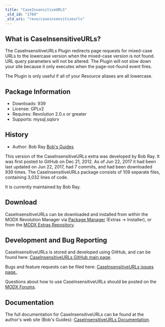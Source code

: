 ```yaml
---
title: "CaseInsensitiveURLS"
_old_id: "1769"
_old_uri: "revo/caseinsensitiveurls"
---
```


## What is CaseInsensitiveURLs?

The CaseInsensitiveURLs Plugin redirects page requests for mixed-case URLs to the lowercase version when the mixed-case version is not found. URL query parameters will not be altered. The Plugin will not slow down your site because it only executes when the page-not-found event fires.

The Plugin is only useful if all of your Resource aliases are all lowercase.

## Package Information

- Downloads: 939
- License: GPLv2
- Requires: Revolution 2.0.x or greater
- Supports: mysql,sqlsrv

## History

- Author: Bob Ray [Bob's Guides](https://bobsguides.com)

 This version of the CaseInsensitiveURLs extra was developed by Bob Ray. It was first posted to GitHub on Dec 21, 2012. As of Jun 22, 2017 it had been last updated on Jun 22, 2017, had 7 commits, and had been downloaded 939 times. The CaseInsensitiveURLs package consists of 109 separate files, containing 3,032 lines of code.

It is currently maintained by Bob Ray.

## Download

 CaseInsensitiveURLs can be downloaded and installed from within the MODX Revolution Manager via [Package Manager](developing-in-modx/advanced-development/package-management "Package Manager") (Extras -> Installer), or from the [MODX Extras Repository](https://modx.com/extras/package/caseinsensitiveurls).

## Development and Bug Reporting

 CaseInsensitiveURLs is stored and developed using GitHub, and can be found here: [CaseInsensitiveURLs GitHub main page](https://github.com/BobRay/CaseInsensitiveURLs).

 Bugs and feature requests can be filed here: [CaseInsensitiveURLs issues page.](https://github.com/BobRay/CaseInsensitiveURLs/issues).

Questions about how to use CaseInsensitiveURLs should be posted on the [MODX Forums](https://forums.modx.com).

## Documentation

 The full documentation for CaseInsensitiveURLs can be found at the author's web site (Bob's Guides): [CaseInsensitiveURLs Documentation](https://bobsguides.com/caseinsensitiveurls.html).
